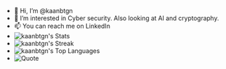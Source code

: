 - 👋 Hi, I’m @kaanbtgn
- 👀 I’m interested in Cyber security. Also looking at AI and cryptography.
- 📫 You can reach me on LinkedIn
- ![kaanbtgn's Stats](https://github-readme-stats.vercel.app/api?username=kaanbtgn&theme=vue-dark&show_icons=true&hide_border=true&count_private=true)
- ![kaanbtgn's Streak](https://github-readme-streak-stats.herokuapp.com/?user=kaanbtgn&theme=vue-dark&hide_border=true)
- ![kaanbtgn's Top Languages](https://github-readme-stats.vercel.app/api/top-langs/?username=kaanbtgn&theme=vue-dark&show_icons=true&hide_border=true&layout=compact)
- ![Quote](https://github-readme-quotes-bay.vercel.app/quote)
<!---

kaanbtgn/kaanbtgn is a ✨ special ✨ repository because its `README.md` (this file) appears on your GitHub profile.
You can click the Preview link to take a look at your changes.
--->
